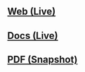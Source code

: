 ## [Web (Live)](https://docs.google.com/document/d/e/2PACX-1vQppQQBsveWMD8Aob-aJF5tjrvaq9UMBijnSX8sCyE8d7ua9pgW41cNXKc2jA30Kz95GhxL8ru_WM61/pub)

## [Docs (Live)](https://docs.google.com/document/d/15s6y-4_Ai4J2crw4l-fJtUjUgwxQRO0Y5Dodjnd14X0/edit?usp=sharing)

## [PDF (Snapshot)](https://github.com/SCC-Makerspace/Workshops/blob/master/Electronics/B-05%20Arduino%20Motors/B-05%20Arduino%20Motors.pdf)
